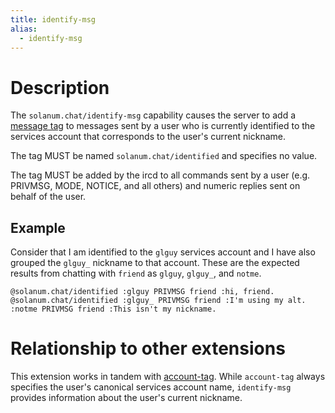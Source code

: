 ```yaml
---
title: identify-msg
alias:
  - identify-msg
---
```


# Description

The `solanum.chat/identify-msg` capability causes the server to add a [message tag](https://ircv3.net/specs/extensions/message-tags) to messages sent by a user who is currently identified to the services account that corresponds to the user's current nickname.

The tag MUST be named `solanum.chat/identified` and specifies no value.

The tag MUST be added by the ircd to all commands sent by a user (e.g. PRIVMSG, MODE, NOTICE, and all others) and numeric replies sent on behalf of the user.

## Example

Consider that I am identified to the `glguy` services account and I have also grouped the `glguy_` nickname to that account. These are the expected results from chatting with `friend` as `glguy`, `glguy_`, and `notme`.

    @solanum.chat/identified :glguy PRIVMSG friend :hi, friend.
    @solanum.chat/identified :glguy_ PRIVMSG friend :I'm using my alt.
    :notme PRIVMSG friend :This isn't my nickname.

# Relationship to other extensions

This extension works in tandem with [account-tag](https://ircv3.net/specs/extensions/account-tag).
While `account-tag` always specifies the user's canonical services account name, `identify-msg` provides information about the user's current nickname.
